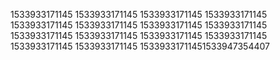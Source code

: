 1533933171145
1533933171145
1533933171145
1533933171145
1533933171145
1533933171145
1533933171145
1533933171145
1533933171145
1533933171145
1533933171145
1533933171145
1533933171145
1533933171145
15339331711451533947354407